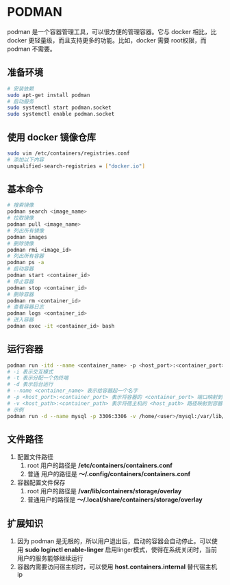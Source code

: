 # PODMAN

podman 是一个容器管理工具，可以很方便的管理容器。它与 docker 相比，比 docker 更轻量级，而且支持更多的功能。比如，docker 需要 root权限，而 podman 不需要。

## 准备环境

```bash
# 安装依赖
sudo apt-get install podman
# 启动服务
sudo systemctl start podman.socket
sudo systemctl enable podman.socket
```

## 使用 docker 镜像仓库

```bash
sudo vim /etc/containers/registries.conf
# 添加以下内容
unqualified-search-registries = ["docker.io"]
```

## 基本命令

```bash
# 搜索镜像
podman search <image_name>
# 拉取镜像
podman pull <image_name>
# 列出所有镜像
podman images
# 删除镜像
podman rmi <image_id>
# 列出所有容器
podman ps -a
# 启动容器
podman start <container_id>
# 停止容器
podman stop <container_id>
# 删除容器
podman rm <container_id>
# 查看容器日志
podman logs <container_id>
# 进入容器
podman exec -it <container_id> bash
```

## 运行容器

```bash
podman run -itd --name <container_name> -p <host_port>:<container_port> -v <host_path>:<container_path> <image_name>
# -i 表示交互模式
# -t 表示分配一个伪终端
# -d 表示后台运行
# --name <container_name> 表示给容器起一个名字
# -p <host_port>:<container_port> 表示将容器的 <container_port> 端口映射到宿主机的 <host_port> 端口
# -v <host_path>:<container_path> 表示将宿主机的 <host_path> 路径映射到容器的 <container_path> 路径
# 示例
podman run -d --name mysql -p 3306:3306 -v /home/<user>/mysql:/var/lib/mysql mysql:8.0.32
```

## 文件路径

1. 配置文件路径
    1. root 用户的路径是 **/etc/containers/containers.conf**
    2. 普通 用户的路径是 **～/.config/containers/containers.conf**
2. 容器配置文件保存
    1. root 用户的路径是 **/var/lib/containers/storage/overlay**
    2. 普通用户的路径是 **～/.local/share/containers/storage/overlay**

## 扩展知识

1. 因为 podman 是无根的，所以用户退出后，启动的容器会自动停止。可以使用 **sudo loginctl enable-linger** 启用linger模式，使得在系统关闭时，当前用户的服务能够继续运行
2. 容器内需要访问宿主机时，可以使用 **host.containers.internal** 替代宿主机 ip
